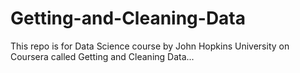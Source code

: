 Getting-and-Cleaning-Data
=========================

This repo is for Data Science course by John Hopkins University on Coursera called Getting and Cleaning Data...
